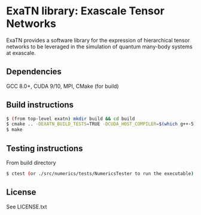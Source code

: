 # ExaTN library: Exascale Tensor Networks
ExaTN provides a software library for the expression of
hierarchical tensor networks to be leveraged in the simulation
of quantum many-body systems at exascale.

## Dependencies
GCC 8.0+, CUDA 9/10, MPI, CMake (for build)

## Build instructions

``` bash
$ (from top-level exatn) mkdir build && cd build
$ cmake .. -DEXATN_BUILD_TESTS=TRUE -DCUDA_HOST_COMPILER=$(which g++-5)
$ make
```

## Testing instructions
From build directory
```bash
$ ctest (or ./src/numerics/tests/NumericsTester to run the executable)
```

## License
See LICENSE.txt
